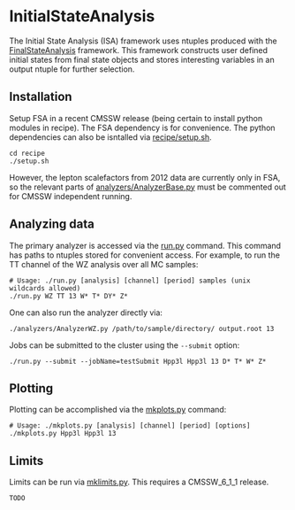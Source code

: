 InitialStateAnalysis
======================

The Initial State Analysis (ISA) framework uses ntuples produced with the 
<a href="https://github.com/uwcms/FinalStateAnalysis">FinalStateAnalysis</a> framework.
This framework constructs user defined initial states from final state objects and stores
interesting variables in an output ntuple for further selection.

Installation
------------

Setup FSA in a recent CMSSW release (being certain to install python modules in recipe).
The FSA dependency is for convenience. The python dependencies can also be isntalled via
[recipe/setup.sh](recipe/setup.sh).

```
cd recipe
./setup.sh
```

However, the lepton scalefactors from 2012 data are currently only in FSA, so the relevant parts
of [analyzers/AnalyzerBase.py](analyzers/AnalyzerBase.py) must be commented out for CMSSW independent
running.

Analyzing data
--------------
The primary analyzer is accessed via the [run.py](run.py) command. This command has paths to ntuples stored
for convenient access. For example, to run the TT channel of the WZ analysis over all MC samples:

```
# Usage: ./run.py [analysis] [channel] [period] samples (unix wildcards allowed)
./run.py WZ TT 13 W* T* DY* Z*
```

One can also run the analyzer directly via:

```
./analyzers/AnalyzerWZ.py /path/to/sample/directory/ output.root 13
```

Jobs can be submitted to the cluster using the `--submit` option:

```
./run.py --submit --jobName=testSubmit Hpp3l Hpp3l 13 D* T* W* Z* 
```

Plotting
--------

Plotting can be accomplished via the [mkplots.py](mkplots.py) command:

```
# Usage: ./mkplots.py [analysis] [channel] [period] [options]
./mkplots.py Hpp3l Hpp3l 13
```

Limits
------

Limits can be run via [mklimits.py](mklimits.py). This requires a CMSSW_6_1_1 release.

```
TODO
```
